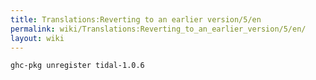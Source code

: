 ```yaml
---
title: Translations:Reverting to an earlier version/5/en
permalink: wiki/Translations:Reverting_to_an_earlier_version/5/en/
layout: wiki
---
```


``` bash
ghc-pkg unregister tidal-1.0.6
```
